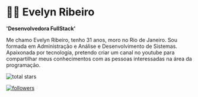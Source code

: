 # 👩‍💻 Evelyn Ribeiro 

**'Desenvolvedora FullStack'** 

Me chamo Evelyn Ribeiro, tenho 31 anos, moro no Rio de Janeiro. Sou formada em Administração e Análise e Desenvolvimento de Sistemas. Apaixonada por tecnologia, pretendo criar um canal no youtube para compartilhar meus conhecimentos com as pessoas interessadas na área da programação. 


 <img alt="total stars" title="Total stars on GitHub" src="https://custom-icon-badges.demolab.com/github/stars/evelyn-ribeiro?color=55960c&style=for-the-badge&labelColor=488207&logo=star"/></a>
  <a href="https://github.com/evelyn-ribeiro?tab=followers">


  

<img alt="followers" title="Follow me on Github" src="https://custom-icon-badges.demolab.com/github/followers/evelyn-ribeiro?color=236ad3&labelColor=1155ba&style=for-the-badge&logo=person-add&label=Follow&logoColor=white"/></a>
  <a href="https://github.com/evelyn-ribeiro/Simple-View-Counter">
   



